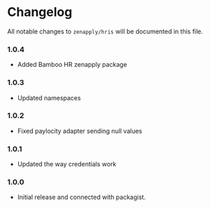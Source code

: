 # Changelog

All notable changes to `zenapply/hris` will be documented in this file.

### 1.0.4
- Added Bamboo HR zenapply package

### 1.0.3
- Updated namespaces

### 1.0.2
- Fixed paylocity adapter sending null values

### 1.0.1
- Updated the way credentials work

### 1.0.0
- Initial release and connected with packagist.
